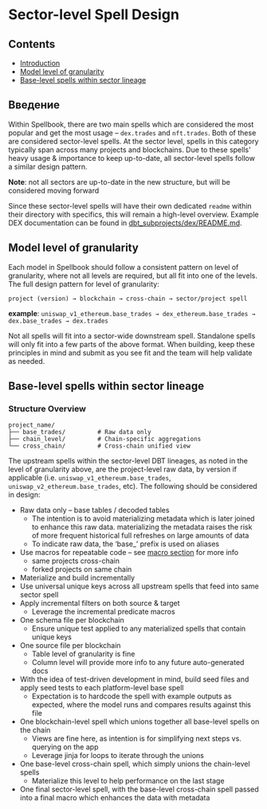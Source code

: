 # Sector-level Spell Design

## Contents
- [Introduction](#introduction)
- [Model level of granularity](#model-level-of-granularity)
- [Base-level spells within sector lineage](#base-level-spells-within-sector-lineage)

## Введение

Within Spellbook, there are two main spells which are considered the most popular and get the most usage – `dex.trades` and `nft.trades`. Both of these are considered sector-level spells. At the sector level, spells in this category typically span across many projects and blockchains. Due to these spells' heavy usage & importance to keep up-to-date, all sector-level spells follow a similar design pattern.

**Note**: not all sectors are up-to-date in the new structure, but will be considered moving forward

Since these sector-level spells will have their own dedicated `readme` within their directory with specifics, this will remain a high-level overview. Example DEX documentation can be found in [dbt_subprojects/dex/README.md](../../dbt_subprojects/dex/README.md).

## Model level of granularity

Each model in Spellbook should follow a consistent pattern on level of granularity, where not all levels are required, but all fit into one of the levels. The full design pattern for level of granularity:

`project (version) → blockchain → cross-chain → sector/project spell`

**example**: `uniswap_v1_ethereum.base_trades → dex_ethereum.base_trades → dex.base_trades → dex.trades`

Not all spells will fit into a sector-wide downstream spell. Standalone spells will only fit into a few parts of the above format. When building, keep these principles in mind and submit as you see fit and the team will help validate as needed.

## Base-level spells within sector lineage

### Structure Overview
```
project_name/
├── base_trades/         # Raw data only
├── chain_level/         # Chain-specific aggregations
└── cross_chain/         # Cross-chain unified view
```

The upstream spells within the sector-level DBT lineages, as noted in the level of granularity above, are the project-level raw data, by version if applicable (i.e. `uniswap_v1_ethereum.base_trades`, `uniswap_v2_ethereum.base_trades`, etc). The following should be considered in design:

- Raw data only – base tables / decoded tables
  - The intention is to avoid materializing metadata which is later joined to enhance this raw data. materializing the metadata raises the risk of more frequent historical full refreshes on large amounts of data
  - To indicate raw data, the ‘base\_’ prefix is used on aliases
- Use macros for repeatable code – see [macro section](../macros/macro_overview.md) for more info
  - same projects cross-chain
  - forked projects on same chain
- Materialize and build incrementally
- Use universal unique keys across all upstream spells that feed into same sector spell
- Apply incremental filters on both source & target
  - Leverage the incremental predicate macros
- One schema file per blockchain
  - Ensure unique test applied to any materialized spells that contain unique keys
- One source file per blockchain
  - Table level of granularity is fine
  - Column level will provide more info to any future auto-generated docs
- With the idea of test-driven development in mind, build seed files and apply seed tests to each platform-level base spell
  - Expectation is to hardcode the spell with example outputs as expected, where the model runs and compares results against this file
- One blockchain-level spell which unions together all base-level spells on the chain
  - Views are fine here, as intention is for simplifying next steps vs. querying on the app
  - Leverage jinja for loops to iterate through the unions
- One base-level cross-chain spell, which simply unions the chain-level spells
  - Materialize this level to help performance on the last stage
- One final sector-level spell, with the base-level cross-chain spell passed into a final macro which enhances the data with metadata
